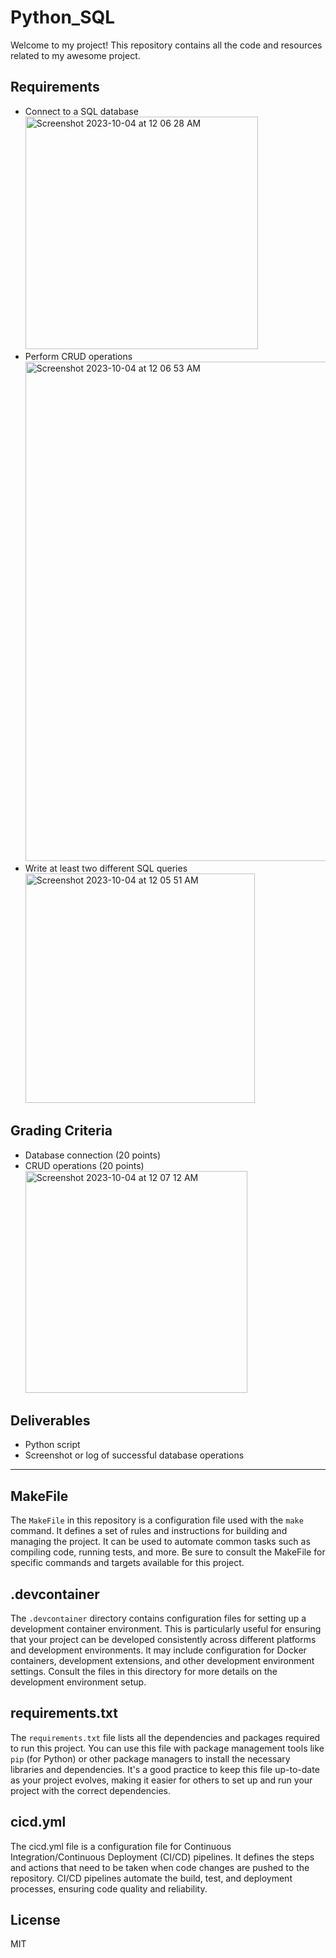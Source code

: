 # Python_SQL

Welcome to my project! This repository contains all the code and resources related to my awesome project.

## Requirements
- Connect to a SQL database
  <img width="372" alt="Screenshot 2023-10-04 at 12 06 28 AM" src="https://github.com/nogibjj/levia_sql_connection_week5/assets/73449544/2a294fe6-4b84-46a3-84af-e37427528a16">
- Perform CRUD operations
  <img width="799" alt="Screenshot 2023-10-04 at 12 06 53 AM" src="https://github.com/nogibjj/levia_sql_connection_week5/assets/73449544/bf6af810-056f-4d9b-a303-c76bb1c03963">
- Write at least two different SQL queries
  <img width="367" alt="Screenshot 2023-10-04 at 12 05 51 AM" src="https://github.com/nogibjj/levia_sql_connection_week5/assets/73449544/8f808d90-02ec-48ab-88a6-4a3f50fa1c2f">


## Grading Criteria
- Database connection (20 points)
- CRUD operations (20 points)
  <img width="355" alt="Screenshot 2023-10-04 at 12 07 12 AM" src="https://github.com/nogibjj/levia_sql_connection_week5/assets/73449544/27005c8c-cf2d-4805-9f82-5d2fc324fd41">


## Deliverables
- Python script
- Screenshot or log of successful database operations


-------


## MakeFile

The `MakeFile` in this repository is a configuration file used with the `make` command. It defines a set of rules and instructions for building and managing the project. It can be used to automate common tasks such as compiling code, running tests, and more. Be sure to consult the MakeFile for specific commands and targets available for this project.

## .devcontainer

The `.devcontainer` directory contains configuration files for setting up a development container environment. This is particularly useful for ensuring that your project can be developed consistently across different platforms and development environments. It may include configuration for Docker containers, development extensions, and other development environment settings. Consult the files in this directory for more details on the development environment setup.

## requirements.txt

The `requirements.txt` file lists all the dependencies and packages required to run this project. You can use this file with package management tools like `pip` (for Python) or other package managers to install the necessary libraries and dependencies. It's a good practice to keep this file up-to-date as your project evolves, making it easier for others to set up and run your project with the correct dependencies.

## cicd.yml
The cicd.yml file is a configuration file for Continuous Integration/Continuous Deployment (CI/CD) pipelines. It defines the steps and actions that need to be taken when code changes are pushed to the repository. CI/CD pipelines automate the build, test, and deployment processes, ensuring code quality and reliability.

## License

MIT

